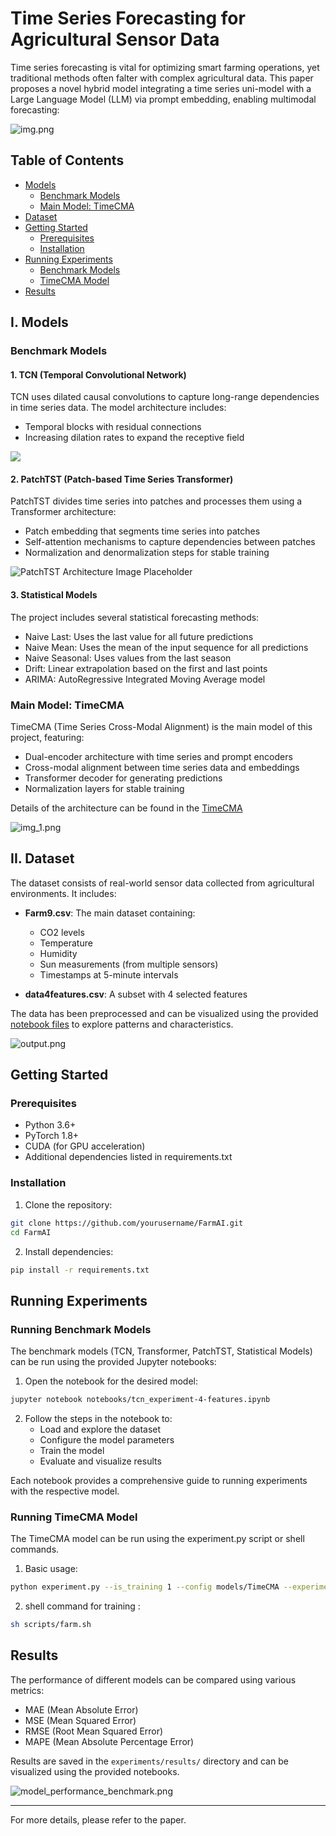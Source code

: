 # Time Series Forecasting for Agricultural Sensor Data
Time series forecasting is vital for optimizing smart farming operations, 
yet traditional methods often falter with complex agricultural data. 
This paper proposes a novel hybrid model integrating a time series uni-model with a Large Language Model (LLM) via prompt embedding, enabling multimodal forecasting:

![img.png](imgs/img.png)

## Table of Contents
- [Models](#models)
  - [Benchmark Models](#benchmark-models)
  - [Main Model: TimeCMA](#main-model-timecma)
- [Dataset](#dataset)
- [Getting Started](#getting-started)
  - [Prerequisites](#prerequisites)
  - [Installation](#installation)
- [Running Experiments](#running-experiments)
  - [Benchmark Models](#running-benchmark-models)
  - [TimeCMA Model](#running-timecma-model)
- [Results](#results)

## I. Models

### Benchmark Models

#### 1. TCN (Temporal Convolutional Network)
TCN uses dilated causal convolutions to capture long-range dependencies in time series data. The model architecture includes:
- Temporal blocks with residual connections
- Increasing dilation rates to expand the receptive field

![](https://www.mdpi.com/applsci/applsci-12-09422/article_deploy/html/images/applsci-12-09422-g003.png)

#### 2. PatchTST (Patch-based Time Series Transformer)
PatchTST divides time series into patches and processes them using a Transformer architecture:
- Patch embedding that segments time series into patches
- Self-attention mechanisms to capture dependencies between patches
- Normalization and denormalization steps for stable training

![PatchTST Architecture Image Placeholder](https://miro.medium.com/v2/resize:fit:1400/1*C_VbWh6Fl6ID3-Gcp71UEw.png)

#### 3. Statistical Models
The project includes several statistical forecasting methods:
- Naive Last: Uses the last value for all future predictions
- Naive Mean: Uses the mean of the input sequence for all predictions
- Naive Seasonal: Uses values from the last season
- Drift: Linear extrapolation based on the first and last points
- ARIMA: AutoRegressive Integrated Moving Average model


### Main Model: TimeCMA

TimeCMA (Time Series Cross-Modal Alignment) is the main model of this project, featuring:
- Dual-encoder architecture with time series and prompt encoders
- Cross-modal alignment between time series data and embeddings
- Transformer decoder for generating predictions
- Normalization layers for stable training
  
Details of the architecture can be found in the [TimeCMA](https://github.com/ChenxiLiu-HNU/TimeCMA)

![img_1.png](imgs/img_1.png)

## II. Dataset

The dataset consists of real-world sensor data collected from agricultural environments. It includes:

- **Farm9.csv**: The main dataset containing:
  - CO2 levels
  - Temperature
  - Humidity
  - Sun measurements (from multiple sensors)
  - Timestamps at 5-minute intervals

- **data4features.csv**: A subset with 4 selected features

The data has been preprocessed and can be visualized using the provided [notebook files]([data_visualization.ipynb](notebooks/data_visualization.ipynb)) to explore patterns and characteristics.

![output.png](imgs/output.png)

## Getting Started

### Prerequisites

- Python 3.6+
- PyTorch 1.8+
- CUDA (for GPU acceleration)
- Additional dependencies listed in requirements.txt

### Installation

1. Clone the repository:
```bash
git clone https://github.com/yourusername/FarmAI.git
cd FarmAI
```

2. Install dependencies:
```bash
pip install -r requirements.txt
```

## Running Experiments

### Running Benchmark Models

The benchmark models (TCN, Transformer, PatchTST, Statistical Models) can be run using the provided Jupyter notebooks:

1. Open the notebook for the desired model:
```bash
jupyter notebook notebooks/tcn_experiment-4-features.ipynb
```

2. Follow the steps in the notebook to:
   - Load and explore the dataset
   - Configure the model parameters
   - Train the model
   - Evaluate and visualize results

Each notebook provides a comprehensive guide to running experiments with the respective model.

### Running TimeCMA Model

The TimeCMA model can be run using the experiment.py script or shell commands. 


1. Basic usage:
```bash
python experiment.py --is_training 1 --config models/TimeCMA --experiment multivariate
```

2. shell command for training :
```bash
sh scripts/farm.sh
```


## Results

The performance of different models can be compared using various metrics:
- MAE (Mean Absolute Error)
- MSE (Mean Squared Error)
- RMSE (Root Mean Squared Error)
- MAPE (Mean Absolute Percentage Error)

Results are saved in the `experiments/results/` directory and can be visualized using the provided notebooks.

![model_performance_benchmark.png](notebooks/model_performance_benchmark.png)

---

For more details, please refer to the paper.
